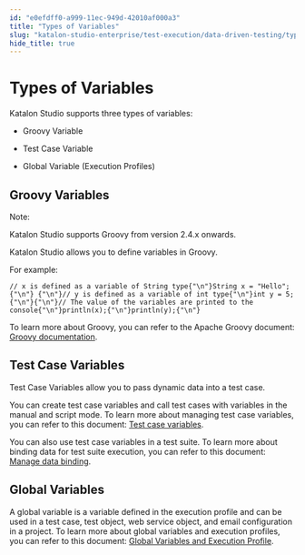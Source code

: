 ```yaml
---
id: "e0efdff0-a999-11ec-949d-42010af000a3"
title: "Types of Variables"
slug: "katalon-studio-enterprise/test-execution/data-driven-testing/types-of-variables"
hide_title: true
---
```

    

# <a id="id" class="anchor_top_offset"/><a id="ariaid-title1" class="anchor_top_offset"/>Types of Variables

    
      
<p xmlns="http://www.w3.org/1999/xhtml" className="p">Katalon Studio supports three types of variables:</p> 
      
<ul xmlns="http://www.w3.org/1999/xhtml" className="ul">   <li className="li">     <p className="p">Groovy Variable</p>   </li>   <li className="li">     <p className="p">Test Case Variable</p>   </li>   <li className="li">     <p className="p">Global Variable (Execution Profiles)</p>   </li> </ul> 
    
  
    

## <a id="id_1" class="anchor_top_offset"/>Groovy Variables

    
      
<div xmlns="http://www.w3.org/1999/xhtml" className="note note note_note"><span className="note__title">Note:</span> 
  <p className="p">Katalon Studio supports Groovy from version 2.4.x onwards.</p>
</div>
      
<p xmlns="http://www.w3.org/1999/xhtml" className="p">Katalon Studio allows you to define variables in Groovy.</p> 
      
<p xmlns="http://www.w3.org/1999/xhtml" className="p">For example:</p> 
              
<pre xmlns="http://www.w3.org/1999/xhtml" className="pre codeblock"><code>// x is defined as a variable of String type{"\n"}String x = "Hello";{"\n"} {"\n"}// y is defined as a variable of int type{"\n"}int y = 5;{"\n"}{"\n"}// The value of the variables are printed to the console{"\n"}println(x);{"\n"}println(y);{"\n"}</code></pre> 
            
<p xmlns="http://www.w3.org/1999/xhtml" className="p">To learn more about Groovy, you can refer to the Apache Groovy   document: <a className="xref j-external-link" href="http://groovy-lang.org/semantics.html" target="_blank">Groovy     documentation</a>.</p> 
    
  
    

## <a id="id_2" class="anchor_top_offset"/>Test Case Variables

    
      
<p xmlns="http://www.w3.org/1999/xhtml" className="p">Test Case Variables allow you to pass dynamic data into a test   case.</p> 
      
<p xmlns="http://www.w3.org/1999/xhtml" className="p">You can create test case variables and call test cases with   variables in the manual and script mode. To learn more about   managing test case variables, you can refer to this document: <a className="xref j-external-link" href="https://docs.katalon.com/katalon-studio/docs/test-case-variables.html#manage-test-case-variables" target="_blank">Test     case variables</a>.</p> 
      
<p xmlns="http://www.w3.org/1999/xhtml" className="p">You can also use test case variables in a test suite. To learn   more about binding data for test suite execution, you can refer to   this document: <a className="xref j-external-link" href="https://docs.katalon.com/katalon-studio/docs/run-test-case-external-data.html" target="_blank">Manage     data binding</a>.</p> 
    
  
    

## <a id="id_3" class="anchor_top_offset"/>Global Variables

    
      
<p xmlns="http://www.w3.org/1999/xhtml" className="p">A global variable is a variable defined in the execution profile   and can be used in a test case, test object, web service object,   and email configuration in a project. To learn more about global   variables and execution profiles, you can refer to this document:   <a className="xref j-external-link" href="https://docs.katalon.com/katalon-studio/docs/execution-profile-v54.html#execution-profile" target="_blank">Global     Variables and Execution Profile</a>.</p> 
    
  
